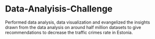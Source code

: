 # Data-Analyisis-Challenge
Performed data analysis, data visualization and evangelized the insights drawn from the data analysis on around half million datasets to give recommendations to decrease the traffic crimes rate in Estonia. 
